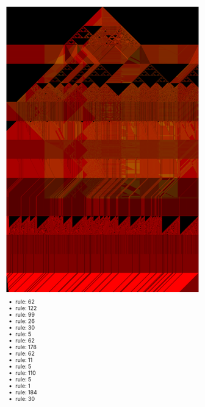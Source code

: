 ![photo](./output.png) 
 * rule: 62
* rule: 122
* rule: 99
* rule: 26
* rule: 30
* rule: 5
* rule: 62
* rule: 178
* rule: 62
* rule: 11
* rule: 5
* rule: 110
* rule: 5
* rule: 1
* rule: 184
* rule: 30
